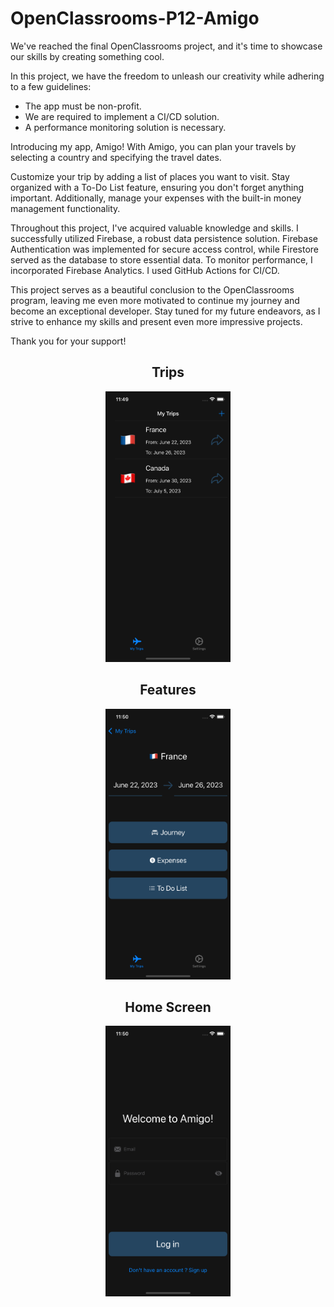 # OpenClassrooms-P12-Amigo

We've reached the final OpenClassrooms project, and it's time to showcase our skills by creating something cool.

In this project, we have the freedom to unleash our creativity while adhering to a few guidelines:

- The app must be non-profit.
- We are required to implement a CI/CD solution.
- A performance monitoring solution is necessary.

Introducing my app, Amigo! 
With Amigo, you can plan your travels by selecting a country and specifying the travel dates.

Customize your trip by adding a list of places you want to visit. 
Stay organized with a To-Do List feature, ensuring you don't forget anything important. 
Additionally, manage your expenses with the built-in money management functionality.

Throughout this project, I've acquired valuable knowledge and skills. 
I successfully utilized Firebase, a robust data persistence solution. 
Firebase Authentication was implemented for secure access control, while Firestore served as the database to store essential data. 
To monitor performance, I incorporated Firebase Analytics. 
I used GitHub Actions for CI/CD.

This project serves as a beautiful conclusion to the OpenClassrooms program, leaving me even more motivated to continue my journey and become an exceptional developer.
Stay tuned for my future endeavors, as I strive to enhance my skills and present even more impressive projects. 

Thank you for your support!

<div align="center">
  <h2> Trips </h2>
  <img src="https://github.com/MickaeliOS/OpenClassrooms-P12-Amigo/blob/master/Divers/Images/Trips.png" width="200">
</div>

<div align="center">
    <h2> Features </h2>
  <img src="https://github.com/MickaeliOS/OpenClassrooms-P12-Amigo/blob/master/Divers/Images/Features.png" width="200">
</div>

<div align="center">
    <h2> Home Screen </h2>
  <img src="https://github.com/MickaeliOS/OpenClassrooms-P12-Amigo/blob/master/Divers/Images/Home.png" width="200">
</div>
